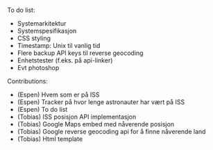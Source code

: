 To do list:  
  - Systemarkitektur  
  - Systemspesifikasjon  
  - CSS styling  
  - Timestamp: Unix til vanlig tid  
  - Flere backup API keys til reverse geocoding
  - Enhetstester (f.eks. på api-linker)
  - Evt photoshop



Contributions:  
- (Espen) Hvem som er på ISS
- (Espen) Tracker på hvor lenge astronauter har vært på ISS
- (Espen) To do list
- (Tobias) ISS posisjon API implementasjon
- (Tobias) Google Maps embed med nåverende posisjon
- (Tobias) Google reverse geocoding api for å finne nåverende land
- (Tobias) Html template

